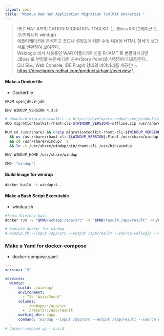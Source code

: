```yaml
---
layout: post
title: "Windup Red Hat Application Migration Toolkit Dockerzie "
---
```


> RED HAT APPLICATION MIGRATION TOOLKIT 는 JBoss 마이그레이션 도구(커뮤니티 windup) \
> 애플리케이션을 분석하고 코드나 설정등에 대한 수정 내용을 HTML 형식의 보고서로 변환하여 보여준다. \
> Weblogic 에서 사용중인 WAR 어플리케이션을 RHAMT 로 변환하게되면 JBoss 로 변경할 부분에 대한 공수(Story Point)를 산정하여 리포팅한다. \
> CLI 모드, Web Console, IDE Plugin 형태의 바이너리를 제공한다. \
> https://developers.redhat.com/products/rhamt/overview \

#### Make a Dockerfile
* Dockerfile

```bash
FROM openjdk:8-jdk

ENV WINDUP_VERSION 4.3.0

# download migrationtoolkit -> https://developers.redhat.com/products/rhamt/download
ADD migrationtoolkit-rhamt-cli-${WINDUP_VERSION}-offline.zip /usr/share

RUN cd /usr/share/ && unzip migrationtoolkit-rhamt-cli-${WINDUP_VERSION}-offline.zip\
  && mv /usr/share/rhamt-cli-${WINDUP_VERSION}.Final /usr/share/windup \
  && cd /usr/share/windup/  \
  && ln -s /usr/share/windup/bin/rhamt-cli /usr/bin/windup

ENV WINDUP_HOME /usr/share/windup

CMD ["windup"]
```

#### Build Image for windup

```bash
docker build -t windup:4 .
```

#### Make a Bash Script Executable 
* windup.sh 

```bash
#!/usr/bin/env bash
docker run -v "$PWD/webapp:/app/src" -v "$PWD/result:/app/result" -w /app -it windup:4 $@

# execute docker for windup
# windup.sh --input /app/src --output /app/result --source weblogic --target java-ee --sourceMode
```

### Make a Yaml for docker-compose 
* docker-compose.yaml

```yaml
---
version: '3'

services:
  windup:
      build: ./windup/ 
      environment:
        - TZ= "Asia/Seoul" 
      volumes:
        - ./webapp/:/app/src
        - ./result/:/app/result
      working_dir: /app
      command: "windup --input /app/src --output /app/result --source weblogic --target java-ee --sourceMode"
...
# docker-compose up --build
```
